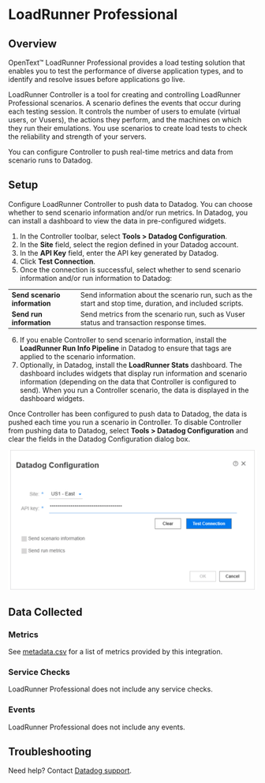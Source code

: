 # LoadRunner Professional

## Overview

OpenText™ LoadRunner Professional provides a load testing solution that enables you to test the performance of diverse application types, and to identify and resolve issues before applications go live.

LoadRunner Controller is a tool for creating and controlling LoadRunner Professional scenarios. A scenario defines the events that occur during each testing session. It controls the number of users to emulate (virtual users, or Vusers), the actions they perform, and the machines on which they run their emulations. You use scenarios to create load tests to check the reliability and strength of your servers.

You can configure Controller to push real-time metrics and data from scenario runs to Datadog.


## Setup

Configure LoadRunner Controller to push data to Datadog. You can choose whether to send scenario information and/or run metrics. In Datadog, you can install a dashboard to view the data in pre-configured widgets.

1.	In the Controller toolbar, select __Tools > Datadog Configuration__.
2.	In the __Site__ field, select the region defined in your Datadog account.
3.	In the __API Key__ field, enter the API key generated by Datadog.
4.	Click __Test Connection__.
5.	Once the connection is successful, select whether to send scenario information and/or run information to Datadog:

|   |   |
|---|---|
|__Send scenario information__| Send information about the scenario run, such as the start and stop time, duration, and included scripts. |
|__Send run information__| Send metrics from the scenario run, such as Vuser status and transaction response times. |
	
6.	If you enable Controller to send scenario information, install the __LoadRunner Run Info Pipeline__ in Datadog to ensure that tags are applied to the scenario information.
7.	Optionally, in Datadog, install the __LoadRunner Stats__ dashboard. The dashboard includes widgets that display run information and scenario information (depending on the data that Controller is configured to send). 
When you run a Controller scenario, the data is displayed in the dashboard widgets.

Once Controller has been configured to push data to Datadog, the data is pushed each time you run a scenario in Controller. To disable Controller from pushing data to Datadog, select __Tools > Datadog Configuration__ and clear the fields in the Datadog Configuration dialog box.

![Datadog Configuration Window][2]

## Data Collected

### Metrics

See [metadata.csv][5] for a list of metrics provided by this integration.

### Service Checks

LoadRunner Professional does not include any service checks.

### Events

LoadRunner Professional does not include any events.

## Troubleshooting

Need help? Contact [Datadog support][3].

[1]: https://app.datadoghq.com/organization-settings/api-keys
[2]: https://raw.githubusercontent.com/DataDog/integrations-extras/master/loadrunner_professional/images/datadog_configuration_window.png
[3]: https://docs.datadoghq.com/help/

[5]: https://github.com/DataDog/integrations-extras/blob/master/loadrunner_professional/metadata.csv

